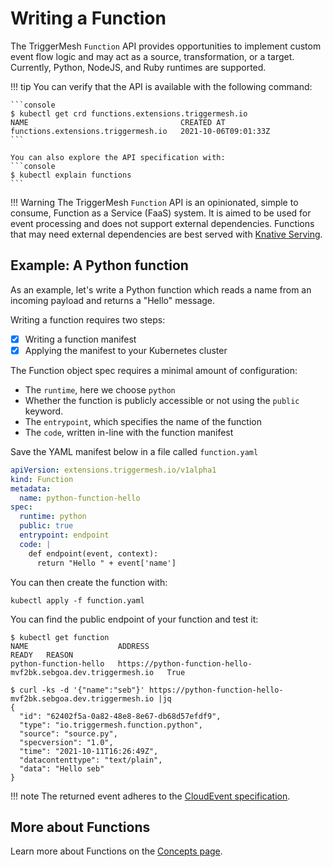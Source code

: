 # Writing a Function

The TriggerMesh `Function` API provides opportunities to implement custom event flow logic and may act as a source, transformation, or a target. Currently, Python, NodeJS, and Ruby runtimes are supported.

!!! tip
    You can verify that the API is available with the following command:

    ```console
    $ kubectl get crd functions.extensions.triggermesh.io
    NAME                                  CREATED AT
    functions.extensions.triggermesh.io   2021-10-06T09:01:33Z
    ```
    
    You can also explore the API specification with:
    ```console
    $ kubectl explain functions
    ```

!!! Warning
    The TriggerMesh `Function` API is an opinionated, simple to consume, Function as a Service (FaaS) system. It is aimed to be used for event processing and does not support external dependencies. Functions that may need external dependencies are best served with [Knative Serving](https://knative.dev/docs/getting-started/first-service/).

## Example: A Python function

As an example, let's write a Python function which reads a name from an incoming payload and returns a "Hello" message.

Writing a function requires two steps:

- [x] Writing a function manifest
- [x] Applying the manifest to your Kubernetes cluster

The Function object spec requires a minimal amount of configuration:

* The `runtime`, here we choose `python`
* Whether the function is publicly accessible or not using the `public` keyword.
* The `entrypoint`, which specifies the name of the function
* The `code`, written in-line with the function manifest

Save the YAML manifest below in a file called `function.yaml`

```yaml
apiVersion: extensions.triggermesh.io/v1alpha1
kind: Function
metadata:
  name: python-function-hello
spec:
  runtime: python
  public: true
  entrypoint: endpoint
  code: |
    def endpoint(event, context):
      return "Hello " + event['name']
```

You can then create the function with:

```console
kubectl apply -f function.yaml
```

You can find the public endpoint of your function and test it:

```console
$ kubectl get function
NAME                    ADDRESS                                                          READY   REASON
python-function-hello   https://python-function-hello-mvf2bk.sebgoa.dev.triggermesh.io   True

$ curl -ks -d '{"name":"seb"}' https://python-function-hello-mvf2bk.sebgoa.dev.triggermesh.io |jq
{
  "id": "62402f5a-0a82-48e8-8e67-db68d57efdf9",
  "type": "io.triggermesh.function.python",
  "source": "source.py",
  "specversion": "1.0",
  "time": "2021-10-11T16:26:49Z",
  "datacontenttype": "text/plain",
  "data": "Hello seb"
}
```

!!! note
    The returned event adheres to the [CloudEvent specification](https://cloudevents.io/).

## More about Functions

Learn more about Functions on the [Concepts page](../concepts/functions.md).
